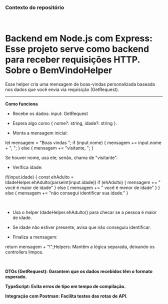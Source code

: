 <h3>Contexto do repositório</h3> 
<br>
<h1>Backend em Node.js com Express: Esse projeto serve como backend para receber requisições HTTP.
Sobre o BemVindoHelper</h1>
Esse helper cria uma mensagem de boas-vindas personalizada baseada nos dados que você envia via requisição (GetRequest).
<hr>

**Como funciona**

- Recebe os dados:
input: GetRequest


- Espera algo como { nome?: string, idade?: string }.

- Monta a mensagem inicial:

let mensagem = "Boas vindas ";
if (input.nome) {
    mensagem += input.nome + ", ";
} else {
    mensagem += "visitante, ";
}
<br>


Se houver nome, usa ele; senão, chama de "visitante".

- Verifica idade:

if(input.idade) {
     const ehAdulto = IdadeHelper.ehAdulto(parseInt(input.idade))
     if (ehAdulto) {
        mensagem += " você é maior de idade"
     } else {
        mensagem += " você é menor de idade"
     }
} else {
    mensagem += "não consegui identificar sua idade."
}

<br>

- Usa o helper IdadeHelper.ehAdulto() para checar se a pessoa é maior de idade.

- Se idade não estiver presente, avisa que não conseguiu identificar.

- Finaliza a mensagem:

return mensagem + "!";Helpers: Mantêm a lógica separada, deixando os controllers limpos.

<br>

**DTOs (GetRequest): Garantem que os dados recebidos têm o formato esperado.**

**TypeScript: Evita erros de tipo em tempo de compilação.**

**Integração com Postman: Facilita testes das rotas de API.**
